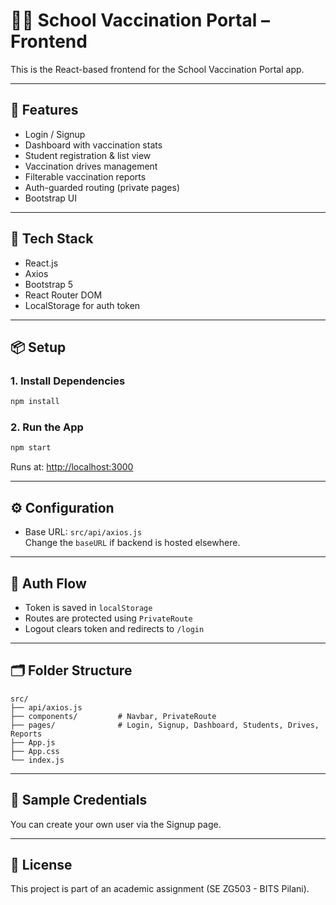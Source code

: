 # 🧑‍💻 School Vaccination Portal – Frontend

This is the React-based frontend for the School Vaccination Portal app.

---

## 🚀 Features

- Login / Signup
- Dashboard with vaccination stats
- Student registration & list view
- Vaccination drives management
- Filterable vaccination reports
- Auth-guarded routing (private pages)
- Bootstrap UI

---

## 🧱 Tech Stack

- React.js
- Axios
- Bootstrap 5
- React Router DOM
- LocalStorage for auth token

---

## 📦 Setup

### 1. Install Dependencies
```bash
npm install
```

### 2. Run the App
```bash
npm start
```

Runs at: [http://localhost:3000](http://localhost:3000)

---

## ⚙️ Configuration

- Base URL: `src/api/axios.js`  
Change the `baseURL` if backend is hosted elsewhere.

---

## 🔐 Auth Flow

- Token is saved in `localStorage`
- Routes are protected using `PrivateRoute`
- Logout clears token and redirects to `/login`

---

## 🗂 Folder Structure

```
src/
├── api/axios.js
├── components/         # Navbar, PrivateRoute
├── pages/              # Login, Signup, Dashboard, Students, Drives, Reports
├── App.js
├── App.css
└── index.js
```

---

## 🧪 Sample Credentials

You can create your own user via the Signup page.

---

## 📝 License

This project is part of an academic assignment (SE ZG503 - BITS Pilani).
